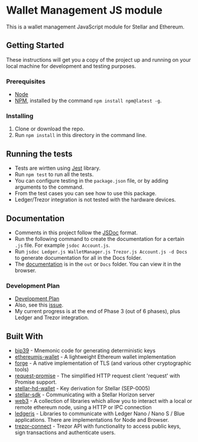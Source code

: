 # Wallet Management JS module
This is a wallet management JavaScript module for Stellar and Ethereum.
## Getting Started
These instructions will get you a copy of the project up and running on your local machine for development and testing purposes.
### Prerequisites
* [Node](https://nodejs.org/en/download/)
* [NPM](https://www.npmjs.com/), installed by the command `npm install npm@latest -g`.
### Installing
1. Clone or download the repo.
2. Run `npm install` in this directory in the command line.
## Running the tests
* Tests are wirtten using [Jest](https://jestjs.io/) library.
* Run `npm test` to run all the tests.
* You can configure testing in the `package.json` file, or by adding arguments to the command.
* From the test cases you can see how to use this package.
* Ledger/Trezor integration is not tested with the hardware devices.
## Documentation
* Comments in this project follow the [JSDoc](http://usejsdoc.org/index.html) format.
* Run the following command to create the documentation for a certain `.js` file. For example `jsdoc Account.js`.
* Run `jsdoc Ledger.js WalletManager.js Trezor.js Account.js -d Docs` to generate documentation for all in the Docs folder.
* The [documentation](Docs/index.html) is in the `out` or `Docs` folder. You can view it in the browser.
### Development Plan
* [Development Plan](https://drive.google.com/open?id=1dW2DiS1rvbvnWDNURoTbekyViuE3FPY7)
* Also, see this [issue](https://github.com/rate-engineering/rate3-monorepo/issues/9).
* My current progress is at the end of Phase 3 (out of 6 phases), plus Ledger and Trezor integration.
## Built With
* [bip39](https://www.npmjs.com/package/bip39) - Mnemonic code for generating deterministic keys
* [ethereumjs-wallet](https://www.npmjs.com/package/ethereumjs-wallet) - A lightweight Ethereum wallet implementation
* [forge](https://www.npmjs.com/package/node-forge) - A native implementation of TLS (and various other cryptographic tools)
* [request-promise](https://www.npmjs.com/package/request-promise) - The simplified HTTP request client 'request' with Promise support.
* [stellar-hd-wallet](https://www.npmjs.com/package/stellar-hd-wallet) - Key derivation for Stellar (SEP-0005)
* [stellar-sdk](https://www.npmjs.com/package/stellar-sdk) - Communicating with a Stellar Horizon server
* [web3](https://www.npmjs.com/package/web3) - A collection of libraries which allow you to interact with a local or remote ethereum node, using a HTTP or IPC connection
* [ledgerjs](https://github.com/LedgerHQ/ledgerjs) - Libraries to communicate with Ledger Nano / Nano S / Blue applications. There are implementations for Node and Browser.
* [trezor-connect](https://www.npmjs.com/package/trezor-connect) - Trezor API with functionality to access public keys, sign transactions and authenticate users.